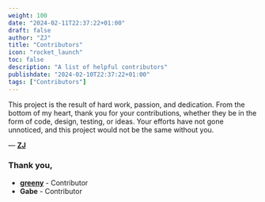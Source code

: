 ```yaml
---
weight: 100
date: "2024-02-11T22:37:22+01:00"
draft: false
author: "ZJ"
title: "Contributors"
icon: "rocket_launch"
toc: false
description: "A list of helpful contributors"
publishdate: "2024-02-10T22:37:22+01:00"
tags: ["Contributors"]
---
```


This project is the result of hard work, passion, and dedication. From the bottom of my heart, thank you for your contributions, whether they be in the form of code, design, testing, or ideas. Your efforts have not gone unnoticed, and this project would not be the same without you.

— [**ZJ**](https://github.com/zeejayym)

### Thank you, 

- [**greeny**](https://github.com/RanomPanda) - Contributor
- **Gabe** - Contributor
